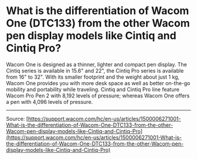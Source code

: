 # What is the differentiation of Wacom One (DTC133) from the other Wacom pen display models like Cintiq and Cintiq Pro?

Wacom One is designed as a thinner, lighter and compact pen display. The Cintiq series is available in 15.6" and 22", the Cintiq Pro series is available from 16" to 32". With its smaller footprint and the weight about just 1 kg, Wacom One provides you with more desk space as well as better on-the-go mobility and portability while traveling. Cintiq and Cintiq Pro line feature Wacom Pro Pen 2 with 8,192 levels of pressure; whereas Wacom One offers a pen with 4,096 levels of pressure.

---
Source: [https://support.wacom.com/hc/en-us/articles/1500006271001-What-is-the-differentiation-of-Wacom-One-DTC133-from-the-other-Wacom-pen-display-models-like-Cintiq-and-Cintiq-Pro](https://support.wacom.com/hc/en-us/articles/1500006271001-What-is-the-differentiation-of-Wacom-One-DTC133-from-the-other-Wacom-pen-display-models-like-Cintiq-and-Cintiq-Pro)
